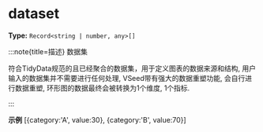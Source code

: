 # dataset

**Type:** `Record<string | number, any>[]`

:::note{title=描述}
数据集



符合TidyData规范的且已经聚合的数据集，用于定义图表的数据来源和结构, 用户输入的数据集并不需要进行任何处理, VSeed带有强大的数据重塑功能, 会自行进行数据重塑, 环形图的数据最终会被转换为1个维度, 1个指标.

:::

**示例**
[{category:'A', value:30}, {category:'B', value:70}]



